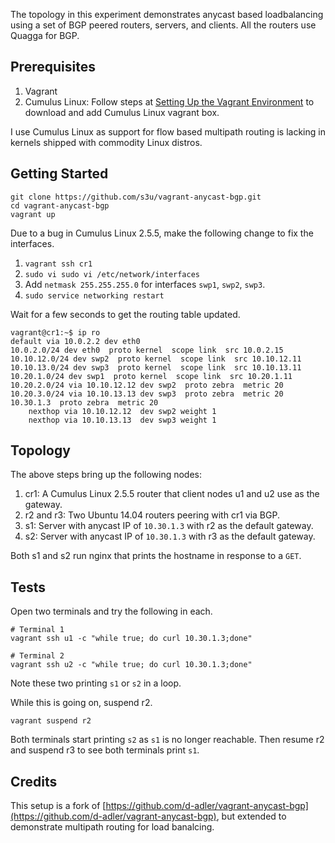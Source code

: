 
The topology in this experiment demonstrates anycast based loadbalancing using a set of BGP 
peered routers, servers, and clients. All the routers use Quagga for BGP.

## Prerequisites

1. Vagrant
2. Cumulus Linux: Follow steps at [Setting Up the Vagrant Environment](https://docs.cumulusnetworks.com/display/VX/Using+Cumulus+VX+with+Vagrant#UsingCumulusVXwithVagrant-SettingUptheVagrantEnvironment)
to download and add Cumulus Linux vagrant box.

I use Cumulus Linux as support for flow based multipath routing is lacking in kernels shipped 
with commodity Linux distros. 

## Getting Started

```
git clone https://github.com/s3u/vagrant-anycast-bgp.git
cd vagrant-anycast-bgp
vagrant up
```
Due to a bug in Cumulus Linux 2.5.5, make the following change to fix the interfaces.

1. `vagrant ssh cr1`
2. `sudo vi sudo vi /etc/network/interfaces`
3. Add `netmask 255.255.255.0` for interfaces `swp1`, `swp2`, `swp3`.
4. `sudo service networking restart`

Wait for a few seconds to get the routing table updated.

```
vagrant@cr1:~$ ip ro
default via 10.0.2.2 dev eth0
10.0.2.0/24 dev eth0  proto kernel  scope link  src 10.0.2.15
10.10.12.0/24 dev swp2  proto kernel  scope link  src 10.10.12.11
10.10.13.0/24 dev swp3  proto kernel  scope link  src 10.10.13.11
10.20.1.0/24 dev swp1  proto kernel  scope link  src 10.20.1.11
10.20.2.0/24 via 10.10.12.12 dev swp2  proto zebra  metric 20
10.20.3.0/24 via 10.10.13.13 dev swp3  proto zebra  metric 20
10.30.1.3  proto zebra  metric 20
	nexthop via 10.10.12.12  dev swp2 weight 1
	nexthop via 10.10.13.13  dev swp3 weight 1
```

## Topology

The above steps bring up the following nodes: 

1. cr1: A Cumulus Linux 2.5.5 router that client nodes u1 and u2 use as the gateway. 
2. r2 and r3: Two Ubuntu 14.04 routers peering with cr1 via BGP.
3. s1: Server with anycast IP of `10.30.1.3` with r2 as the default gateway.
4. s2: Server with anycast IP of `10.30.1.3` with r3 as the default gateway.

Both s1 and s2 run nginx that prints the hostname in response to a `GET`.

## Tests

Open two terminals and try the following in each.

```
# Terminal 1
vagrant ssh u1 -c "while true; do curl 10.30.1.3;done"

# Terminal 2
vagrant ssh u2 -c "while true; do curl 10.30.1.3;done"
```

Note these two printing `s1` or `s2` in a loop.

While this is going on, suspend r2.

```
vagrant suspend r2
```

Both terminals start printing `s2` as `s1` is no longer reachable. Then resume r2 and suspend r3 to see both terminals
print `s1`.

## Credits

This setup is a fork of [https://github.com/d-adler/vagrant-anycast-bgp](https://github.com/d-adler/vagrant-anycast-bgp),
 but extended to demonstrate multipath routing for load banalcing.
